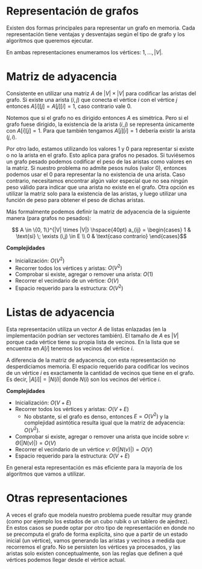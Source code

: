# Representación de grafos

Existen dos formas principales para representar un grafo en memoria. Cada representación tiene ventajas y desventajas según el tipo de grafo y los algoritmos que queremos ejecutar.

En ambas representaciones enumeramos los vértices: $1, \dots, |V|$.

# Matriz de adyacencia

Consistente en utilizar una matriz $A$ de $|V| \times |V|$ para codificar las aristas del grafo. Si existe una arista $(i, j)$ que conecta el vértice $i$ con el vértice $j$ entonces $A[i][j] = A[j][i] = 1$, caso contrario vale 0.

Notemos que si el grafo no es dirigido entonces $A$ es simétrica. Pero si el grafo fuese dirigido, la existencia de la arista $(i, j)$ se representa únicamente con $A[i][j] = 1$. Para que también tengamos $A[j][i] = 1$ debería existir la arista $(j, i)$.

Por otro lado, estamos utilizando los valores 1 y 0 para representar si existe o no la arista en el grafo. Esto aplica para grafos no pesados. Si tuviésemos un grafo pesado podemos codificar el peso de las aristas como valores en la matriz. Si nuestro problema no admite pesos nulos (valor 0), entonces podemos usar el 0 para representar la no existencia de una arista. Caso contrario, necesitamos encontrar algún valor especial que no sea ningún peso válido para indicar que una arista no existe en el grafo. Otra opción es utilizar la matriz solo para la existencia de las aristas, y luego utilizar una función de peso para obtener el peso de dichas aristas.

Más formalmente podemos definir la matriz de adyacencia de la siguiente manera (para grafos no pesados):

$$
A \in \{0, 1\}^{|V| \times |V|}
\hspace{40pt}
a_{ij} = \begin{cases}
    1 & \text{si} \; \exists (i,j) \in E \\
    0 & \text{caso contrario}
\end{cases}$$

**Complejidades**

- Inicialización: $O(V^2)$
- Recorrer todos los vértices y aristas: $O(V^2)$
- Comprobar si existe, agregar o remover una arista: $O(1)$
- Recorrer el vecindario de un vértice: $O(V)$
- Espacio requerido para la estructura: $O(V^2)$

# Listas de adyacencia

Esta representación utiliza un vector $A$ de listas enlazadas (en la implementación podrían ser vectores también). El tamaño de $A$ es $|V|$ porque cada vértice tiene su propia lista de vecinos. En la lista que se encuentra en $A[i]$ tenemos los vecinos del vértice $i$.

A diferencia de la matriz de adyacencia, con esta representación no desperdiciamos memoria. El espacio requerido para codificar los vecinos de un vértice $i$ es exactamente la cantidad de vecinos que tiene en el grafo. Es decir, $|A[i]| = |N(i)|$ donde $N(i)$ son los vecinos del vértice $i$.

**Complejidades**

- Inicialización: $O(V + E)$
- Recorrer todos los vértices y aristas: $O(V + E)$
    - No obstante, si el grafo es denso, entonces $E = O(V^2)$ y la complejidad asintótica resulta igual que la matriz de adyacencia: $O(V^2)$.
- Comprobar si existe, agregar o remover una arista que incide sobre $v$: $\Theta(|N(v)|) = O(V)$
- Recorrer el vecindario de un vértice $v$: $\Theta(|N(v)|) = O(V)$
- Espacio requerido para la estructura: $O(V + E)$

En general esta representación es más eficiente para la mayoría de los algoritmos que vamos a utilizar.

# Otras representaciones

A veces el grafo que modela nuestro problema puede resultar muy grande (como por ejemplo los estados de un cubo rubik o un tablero de ajedrez). En estos casos se puede optar por otro tipo de representación en donde no se precomputa el grafo de forma explícita, sino que a partir de un estado inicial (un vértice), vamos generando las aristas y vecinos a medida que recorremos el grafo. No se persisten los vértices ya procesados, y las aristas solo existen conceptualmente, son las reglas que definen a qué vértices podemos llegar desde el vértice actual.
